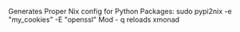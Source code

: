 Generates Proper Nix config for Python Packages: 
sudo pypi2nix -e "my_cookies" -E "openssl"
Mod - q reloads xmonad
